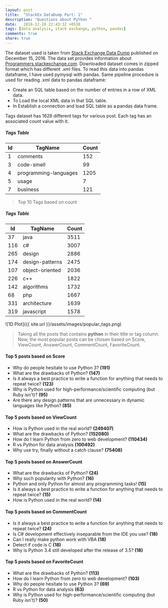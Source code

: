 ```yaml
---
layout: post
title:  "StackEx DataDump Part: 1"
description: "Questions about Python "
date:   2016-12-28 22:43:32 +0530
tags: [data analysis, stack exchange, python, pandas]
comments: true
share: true
---
```


The dataset used is taken from [Stack Exchange Data Dump][link1] published on December 15, 2016. The data set provides information about [Programmers.stackexchange.com][link2]. Downloaded dataset comes in zipped format which has different .xml files. To read this data into pandas dataframe, I have used pymysql with pandas. Same pipeline procedure is used for reading .xml data to pandas dataframe:

* Create an SQL table based on the number of entries in a row of XML data.
* To Load the local XML data in that SQL table.
* In Establish a connection and load SQL table as a pandas data frame.


Tags dataset has 1628 different tags for various post. Each tag has an associated count value with it.  
#####  Tags Table

**Id**|**TagName**|**Count**
-------|--------|-------
1      |comments     |152
3      |code-smell     |99
4      |programming-languages     |1205
5      |usage     |7
7      |business    |121


> Top 10 Tags based on count

##### Tags Table

**Id**|**TagName**|**Count**
-------|--------|-------
37      |java     |3511
116      |c#     |3007
265      |design     |2886
174      |design-patterns     |2475
107      |object-oriented    |2036
226      |c++    |1822
142      |algorithms    |1732
68      |php    |1667
331      |architecture    |1639
319      |javascript    |1578

![1D Plot]({{ site.url }}/assets/images/popular_tags.png)

> Taking all the posts that contains **python** in their title or tag column. Now, the most popular posts can be chosen based on Score, ViewCount, AnswerCount, CommentCount, FavoriteCount.

#### Top 5 posts based on Score
* Why do people hesitate to use Python 3?  **(191)**
* What are the drawbacks of Python? **(147)**
* Is it always a best practice to write a function for anything that needs to repeat twice? **(123)**
* Why is Python used for high-performance/scientific computing (but Ruby isn't)? **(95)**
* Are there any design patterns that are unnecessary in dynamic languages like Python? **(85)**

#### Top 5 posts based on ViewCount
* How is Python used in the real world? **(249407)**
* What are the drawbacks of Python? **(152080)**
* How do I learn Python from zero to web development? **(110434)**
* R vs Python for data analysis **(100492)**
* Why use try, finally without a catch clause? **(75408)**

#### Top 5 posts based on AnswerCount
* What are the drawbacks of Python? **(24)**
* Why such popularity with Python? **(16)**
* Python and only Python for almost any programming tasks!  **(15)**
* Is it always a best practice to write a function for anything that needs to repeat twice? **(15)**
* How is Python used in the real world? **(14)**

#### Top 5 posts based on CommentCount
* Is it always a best practice to write a function for anything that needs to repeat twice? **(24)**
* Is C# development effectively inseparable from the IDE you use? **(18)**
* Can I really make python work with VBA **(18)**
* Detect if code is C **(18)**
* Why is Python 3.4 still developed after the release of 3.5? **(18)**

#### Top 5 posts based on FavoriteCount
* What are the drawbacks of Python? **(113)**
* How do I learn Python from zero to web development? **(103)**
* Why do people hesitate to use Python 3? **(69)**
* R vs Python for data analysis **(63)**
* Why is Python used for high-performance/scientific computing (but Ruby isn't)? **(50)**


[link1]: https://archive.org/details/stackexchange
[link2]: programmers.stackexchange.com
